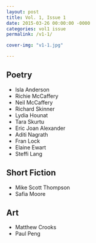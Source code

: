 ```yaml
---
layout: post
title: Vol. 1, Issue 1
date: 2015-03-26 00:00:00 -0000
categories: vol1 issue
permalink: /v1-1/

cover-img: "v1-1.jpg"

---
```


## Poetry

- Isla Anderson
- Richie McCaffery
- Neil McCaffery
- Richard Skinner
- Lydia Hounat
- Tara Skurtu
- Eric Joan Alexander
- Aditi Nagrath
- Fran Lock
- Elaine Ewart
- Steffi Lang

## Short Fiction

- Mike Scott Thompson
- Safia Moore

## Art

- Matthew Crooks
- Paul Peng

